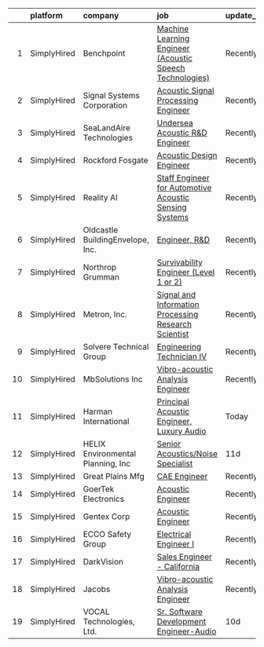 

|    | platform    | company                           | job                                                                                                                                                                    | update_time   | location         |
|---:|:------------|:----------------------------------|:-----------------------------------------------------------------------------------------------------------------------------------------------------------------------|:--------------|:-----------------|
|  1 | SimplyHired | Benchpoint                        | [Machine Learning Engineer (Acoustic Speech Technologies)](https://www.simplyhired.com/job/WN2les8glfJ7AlLtOUbvi8kKBo-Wq94FBAFbTFPVVkA9OBBnxZF2pQ?q=acoustic+engineer) | Recently      | Remote           |
|  2 | SimplyHired | Signal Systems Corporation        | [Acoustic Signal Processing Engineer](https://www.simplyhired.com/job/ux0Upg1thP8w68dWLkjKiS63FhXGLURnkVZcWfBOeZDkrZH_9QL4Ew?q=acoustic+engineer)                      | Recently      | Millersville, MD |
|  3 | SimplyHired | SeaLandAire Technologies          | [Undersea Acoustic R&D Engineer](https://www.simplyhired.com/job/hZd4MM6ivHSqQ2hKkSFxDcuc5th9uhpbq2X99tdFufOh7nbm-htf8A?q=acoustic+engineer)                           | Recently      | Jackson, MI      |
|  4 | SimplyHired | Rockford Fosgate                  | [Acoustic Design Engineer](https://www.simplyhired.com/job/SD7WGheU6u4QKE4RNnOUyGEYqSzuMNGOEALp8R8aHjss43-57y_jQQ?q=acoustic+engineer)                                 | Recently      | Tempe, AZ        |
|  5 | SimplyHired | Reality AI                        | [Staff Engineer for Automotive Acoustic Sensing Systems](https://www.simplyhired.com/job/Gu3mkucJt11d9d5s276r_jZXVsxoAUW2j5tdfmF465HL1N2wnzRLRA?q=acoustic+engineer)   | Recently      | United States    |
|  6 | SimplyHired | Oldcastle BuildingEnvelope, Inc.  | [Engineer, R&D](https://www.simplyhired.com/job/_WglUpE8SthNPPWx-eB5zsUZNCM_zyVkJFrg70BjDNI888PWAFdQ6A?q=acoustic+engineer)                                            | Recently      | Terrell, TX      |
|  7 | SimplyHired | Northrop Grumman                  | [Survivability Engineer (Level 1 or 2)](https://www.simplyhired.com/job/_xW4fMDzd_6hHOgbxuz5vSUFHzHieLNuXFKH2JUlS3evYq5ApiwgJQ?q=acoustic+engineer)                    | Recently      | San Diego, CA    |
|  8 | SimplyHired | Metron, Inc.                      | [Signal and Information Processing Research Scientist](https://www.simplyhired.com/job/nbxJwB9olJjYAR0hWeAhK7vP6d1Gqr0j7fpW92V17fipnvozRklw-Q?q=acoustic+engineer)     | Recently      | Reston, VA       |
|  9 | SimplyHired | Solvere Technical Group           | [Engineering Technician IV](https://www.simplyhired.com/job/_N9pVqQ6bPDmiYf-KYgUkmqeWfiFtlNWLfJPKiTZ8rOaC-2zIwDt9w?q=acoustic+engineer)                                | Recently      | Norfolk, VA      |
| 10 | SimplyHired | MbSolutions Inc                   | [Vibro-acoustic Analysis Engineer](https://www.simplyhired.com/job/VUzD1vUHYWffnYl4pGAKuZLQe6a6BGLMzNrX-VZ1LcTDgP3pyBfXsg?q=acoustic+engineer)                         | Recently      | Houston, TX      |
| 11 | SimplyHired | Harman International              | [Principal Acoustic Engineer, Luxury Audio](https://www.simplyhired.com/job/OFBZtAprybuLr5u-mlwSBQfRQ51oMW2BCabPJaO1PEGl6gAWLAtaQA?q=acoustic+engineer)                | Today         | Northridge, CA   |
| 12 | SimplyHired | HELIX Environmental Planning, Inc | [Senior Acoustics/Noise Specialist](https://www.simplyhired.com/job/DvVzFMDzjdHJwaYvDVrUU85gYf_iCF3zhAws1w1FJSKzl5SJqGnMug?q=acoustic+engineer)                        | 11d           | San Diego, CA    |
| 13 | SimplyHired | Great Plains Mfg                  | [CAE Engineer](https://www.simplyhired.com/job/wJXuV1CVbdBnD_aH1cE-En7A9EiypBT709sB5v39mkjbKvuaUGNYow?q=acoustic+engineer)                                             | Recently      | Salina, KS       |
| 14 | SimplyHired | GoerTek Electronics               | [Acoustic Engineer](https://www.simplyhired.com/job/6PCRn1TvdVHUtgaBVR0h94emv2uxOzR_4uSK_IuRvsCPjwVVty_QTg?q=acoustic+engineer)                                        | Recently      | Santa Clara, CA  |
| 15 | SimplyHired | Gentex Corp                       | [Acoustic Engineer](https://www.simplyhired.com/job/j5Ak8S1K6WZGXrP4IRGL7889qD-jH7vUeLlC53QnejWmv_Q5Q9KuBg?q=acoustic+engineer)                                        | Recently      | Manchester, NH   |
| 16 | SimplyHired | ECCO Safety Group                 | [Electrical Engineer I](https://www.simplyhired.com/job/ApcuXVX2grc3jYAwcyKV0IGvIchm5C4cYRlm8SkVawfLXfxc-r0JTg?q=acoustic+engineer)                                    | Recently      | St. Louis, MO    |
| 17 | SimplyHired | DarkVision                        | [Sales Engineer - California](https://www.simplyhired.com/job/OnhE_2kWW2c0dU_OJT73_WYd2h2CA9X3LB6iAVYepOnFsC98UH0fHw?q=acoustic+engineer)                              | Recently      | Bakersfield, CA  |
| 18 | SimplyHired | Jacobs                            | [Vibro-acoustic Analysis Engineer](https://www.simplyhired.com/job/7t80OaNGX4mJ108n-4ZD3bysXGDJp-EoNcfgVRxtVXJKp6HIBQTGoQ?q=acoustic+engineer)                         | Recently      | Houston, TX      |
| 19 | SimplyHired | VOCAL Technologies, Ltd.          | [Sr. Software Development Engineer-Audio](https://www.simplyhired.com/job/kpBPy4gC5JKz3iW7wavNNuBNQHbAB7kPGhLva0wO5YpdpWaElHWt-A?q=acoustic+engineer)                  | 10d           | Amherst, NY      |